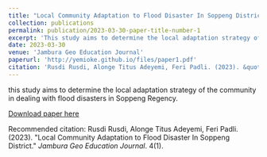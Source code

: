 ```yaml
---
title: "Local Community Adaptation to Flood Disaster In Soppeng District"
collection: publications
permalink: publication/2023-03-30-paper-title-number-1
excerpt: 'This study aims to determine the local adaptation strategy of the community in dealing with flood disasters in Soppeng Regency.'
date: 2023-03-30
venue: 'Jambura Geo Education Journal'
paperurl: 'http://yemioke.github.io/files/paper1.pdf'
citation: 'Rusdi Rusdi, Alonge Titus Adeyemi, Feri Padli. (2023). &quot; Local Community Adaptation to Flood Disaster In Soppeng District.&quot; <i>Jambura Geo Education Journal</i>. 4(1).'
---
```

this study aims to determine the local adaptation strategy of the community in dealing with flood disasters in Soppeng Regency.

[Download paper here](https://ejurnal.ung.ac.id/index.php/JGEJ/article/view/18817/6316)

Recommended citation: Rusdi Rusdi, Alonge Titus Adeyemi, Feri Padli. (2023). "Local Community Adaptation to Flood Disaster In Soppeng District." <i>Jambura Geo Education Journal</i>. 4(1).
